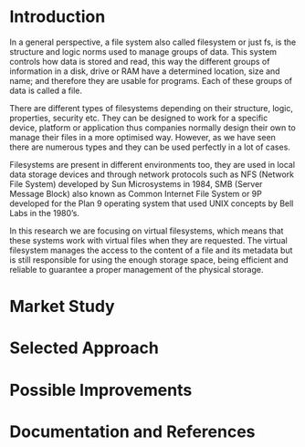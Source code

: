 # Introduction
In a general perspective, a file system also called filesystem or just fs, is the structure and logic norms used to manage groups of data. This system controls how data is stored and read, this way the different groups of information in a disk, drive or RAM have a determined location, size and name; and therefore they are usable for programs. Each of these groups of data is called a file.

There are different types of filesystems depending on their structure, logic, properties, security etc. They can be designed to work for a specific device, platform or application thus companies normally design their own to manage their files in a more optimised way. However, as we have seen there are numerous types and they can be used perfectly in a lot of cases.

Filesystems are present in different environments too, they are used in local data storage devices and through network protocols such as NFS (Network File System) developed by Sun Microsystems in 1984, SMB (Server Message Block) also known as Common Internet File System or 9P developed for the Plan 9 operating system that used UNIX concepts by Bell Labs in the 1980’s.

In this research we are focusing on virtual filesystems, which means that these systems work with virtual files when they are requested. The virtual filesystem manages the access to the content of a file and its metadata but is still responsible for using the enough storage space, being efficient and reliable to guarantee a proper management of the physical storage.

# Market Study

# Selected Approach

# Possible Improvements

# Documentation and References
